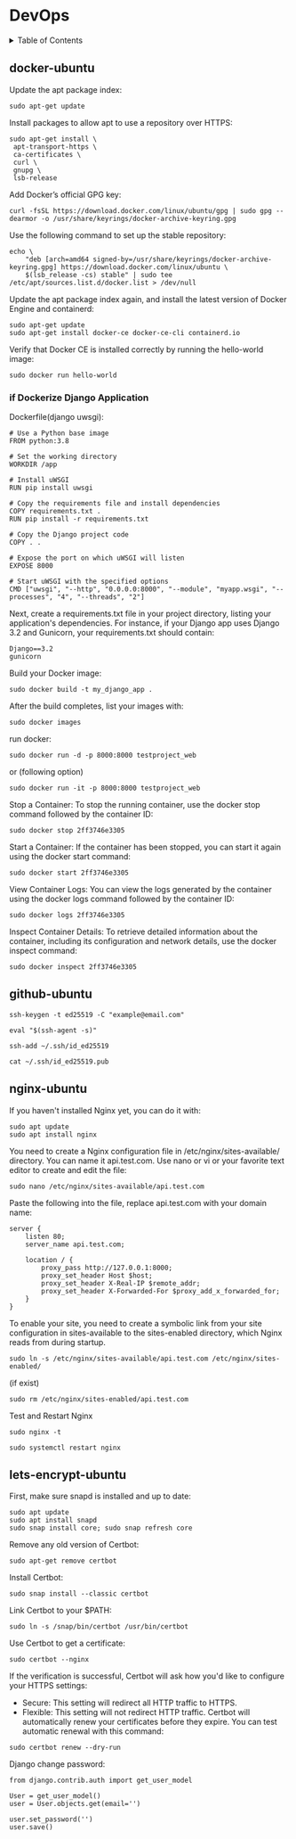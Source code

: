 ﻿# DevOps

<details>
  <summary>Table of Contents</summary>
  <ol>
    <li><a href="#docker-ubuntu">docker ubuntu</a></li>
    <li><a href="#github-ubuntu">github ssh ubuntu</a></li>
    <li><a href="#nginx-ubuntu">nginx ubuntu</a></li>
    <li><a href="#lets-encrypt-ubuntu">let's encrypt ubuntu</a></li>
  </ol>
</details>

## docker-ubuntu

Update the apt package index:

```
sudo apt-get update
```

Install packages to allow apt to use a repository over HTTPS:

```
sudo apt-get install \
 apt-transport-https \
 ca-certificates \
 curl \
 gnupg \
 lsb-release
```

Add Docker’s official GPG key:

```
curl -fsSL https://download.docker.com/linux/ubuntu/gpg | sudo gpg --dearmor -o /usr/share/keyrings/docker-archive-keyring.gpg
```

Use the following command to set up the stable repository:

```
echo \
    "deb [arch=amd64 signed-by=/usr/share/keyrings/docker-archive-keyring.gpg] https://download.docker.com/linux/ubuntu \
    $(lsb_release -cs) stable" | sudo tee /etc/apt/sources.list.d/docker.list > /dev/null
```

Update the apt package index again, and install the latest version of Docker Engine and containerd:

```
sudo apt-get update
sudo apt-get install docker-ce docker-ce-cli containerd.io
```

Verify that Docker CE is installed correctly by running the hello-world image:

```
sudo docker run hello-world
```

### if Dockerize Django Application

Dockerfile(django uwsgi):

```
# Use a Python base image
FROM python:3.8

# Set the working directory
WORKDIR /app

# Install uWSGI
RUN pip install uwsgi

# Copy the requirements file and install dependencies
COPY requirements.txt .
RUN pip install -r requirements.txt

# Copy the Django project code
COPY . .

# Expose the port on which uWSGI will listen
EXPOSE 8000

# Start uWSGI with the specified options
CMD ["uwsgi", "--http", "0.0.0.0:8000", "--module", "myapp.wsgi", "--processes", "4", "--threads", "2"]
```

Next, create a requirements.txt file in your project directory, listing your application's dependencies. For instance, if your Django app uses Django 3.2 and Gunicorn, your requirements.txt should contain:

```
Django==3.2
gunicorn
```

Build your Docker image:

```
sudo docker build -t my_django_app .
```

After the build completes, list your images with:

```
sudo docker images
```

run docker:

```
sudo docker run -d -p 8000:8000 testproject_web
```

or (following option)

```
sudo docker run -it -p 8000:8000 testproject_web
```

Stop a Container: To stop the running container, use the docker stop command followed by the container ID:

```
sudo docker stop 2ff3746e3305
```

Start a Container: If the container has been stopped, you can start it again using the docker start command:

```
sudo docker start 2ff3746e3305
```

View Container Logs: You can view the logs generated by the container using the docker logs command followed by the container ID:

```
sudo docker logs 2ff3746e3305
```

Inspect Container Details: To retrieve detailed information about the container, including its configuration and network details, use the docker inspect command:

```
sudo docker inspect 2ff3746e3305
```

## github-ubuntu
```
ssh-keygen -t ed25519 -C "example@email.com"
```
```
eval "$(ssh-agent -s)"
```
```
ssh-add ~/.ssh/id_ed25519
```
```
cat ~/.ssh/id_ed25519.pub
```
## nginx-ubuntu

If you haven't installed Nginx yet, you can do it with:

```
sudo apt update
sudo apt install nginx
```

You need to create a Nginx configuration file in /etc/nginx/sites-available/ directory. You can name it api.test.com. Use nano or vi or your favorite text editor to create and edit the file:

```
sudo nano /etc/nginx/sites-available/api.test.com
```

Paste the following into the file, replace api.test.com with your domain name:

```
server {
    listen 80;
    server_name api.test.com;

    location / {
        proxy_pass http://127.0.0.1:8000;
        proxy_set_header Host $host;
        proxy_set_header X-Real-IP $remote_addr;
        proxy_set_header X-Forwarded-For $proxy_add_x_forwarded_for;
    }
}
```

To enable your site, you need to create a symbolic link from your site configuration in sites-available to the sites-enabled directory, which Nginx reads from during startup.

```
sudo ln -s /etc/nginx/sites-available/api.test.com /etc/nginx/sites-enabled/
```

(if exist)

```
sudo rm /etc/nginx/sites-enabled/api.test.com
```

Test and Restart Nginx

```
sudo nginx -t
```

```
sudo systemctl restart nginx
```

## lets-encrypt-ubuntu

First, make sure snapd is installed and up to date:

```
sudo apt update
sudo apt install snapd
sudo snap install core; sudo snap refresh core
```

Remove any old version of Certbot:

```
sudo apt-get remove certbot
```

Install Certbot:

```
sudo snap install --classic certbot
```

Link Certbot to your $PATH:

```
sudo ln -s /snap/bin/certbot /usr/bin/certbot
```

Use Certbot to get a certificate:

```
sudo certbot --nginx
```

If the verification is successful, Certbot will ask how you'd like to configure your HTTPS settings:

- Secure: This setting will redirect all HTTP traffic to HTTPS.
- Flexible: This setting will not redirect HTTP traffic.
  Certbot will automatically renew your certificates before they expire. You can test automatic renewal with this command:

```
sudo certbot renew --dry-run
```


Django change password:

```
from django.contrib.auth import get_user_model

User = get_user_model()
user = User.objects.get(email='')

user.set_password('')
user.save()
```
